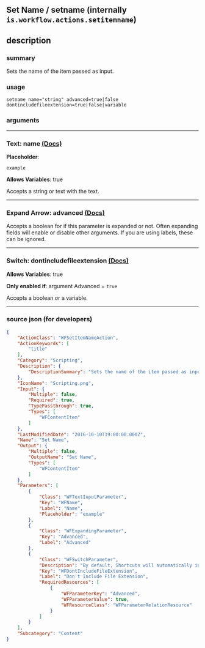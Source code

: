 
## Set Name / setname (internally `is.workflow.actions.setitemname`)


## description

### summary

Sets the name of the item passed as input.


### usage
```
setname name="string" advanced=true|false dontincludefileextension=true|false|variable
```

### arguments

---

### Text: name [(Docs)](https://pfgithub.github.io/shortcutslang/gettingstarted#text-field)
**Placeholder**:
```
example
```
**Allows Variables**: true



Accepts a string 
or text
with the text.

---

### Expand Arrow: advanced [(Docs)](https://pfgithub.github.io/shortcutslang/gettingstarted#switch-or-expanding-or-boolean-fields)


Accepts a boolean for if this
parameter is expanded or not.
Often expanding fields will
enable or disable other
arguments. If you are using
labels, these can be ignored.

---

### Switch: dontincludefileextension [(Docs)](https://pfgithub.github.io/shortcutslang/gettingstarted#switch-or-expanding-or-boolean-fields)
**Allows Variables**: true

**Only enabled if**: argument Advanced = `true`

Accepts a boolean
or a variable.

---

### source json (for developers)

```json
{
	"ActionClass": "WFSetItemNameAction",
	"ActionKeywords": [
		"title"
	],
	"Category": "Scripting",
	"Description": {
		"DescriptionSummary": "Sets the name of the item passed as input."
	},
	"IconName": "Scripting.png",
	"Input": {
		"Multiple": false,
		"Required": true,
		"TypePassthrough": true,
		"Types": [
			"WFContentItem"
		]
	},
	"LastModifiedDate": "2016-10-10T19:00:00.000Z",
	"Name": "Set Name",
	"Output": {
		"Multiple": false,
		"OutputName": "Set Name",
		"Types": [
			"WFContentItem"
		]
	},
	"Parameters": [
		{
			"Class": "WFTextInputParameter",
			"Key": "WFName",
			"Label": "Name",
			"Placeholder": "example"
		},
		{
			"Class": "WFExpandingParameter",
			"Key": "Advanced",
			"Label": "Advanced"
		},
		{
			"Class": "WFSwitchParameter",
			"Description": "By default, Shortcuts will automatically include a file extension if one isn't specified. Turn this on if you want to create a file with no extension.",
			"Key": "WFDontIncludeFileExtension",
			"Label": "Don't Include File Extension",
			"RequiredResources": [
				{
					"WFParameterKey": "Advanced",
					"WFParameterValue": true,
					"WFResourceClass": "WFParameterRelationResource"
				}
			]
		}
	],
	"Subcategory": "Content"
}
```

